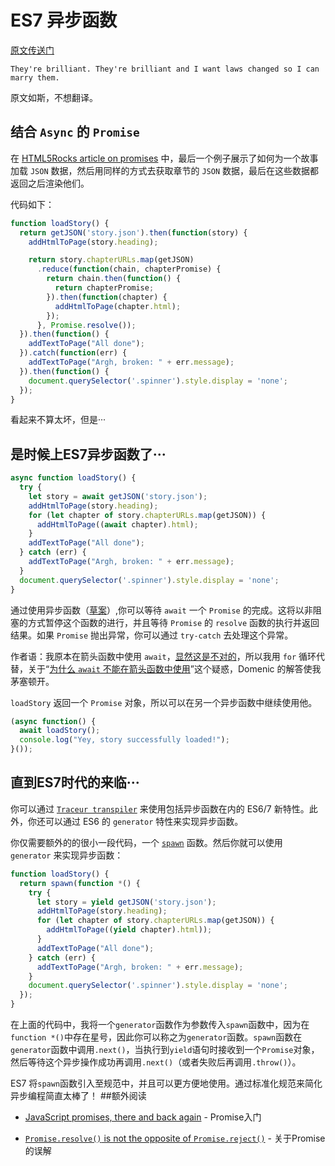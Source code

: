 # ES7 异步函数
[原文传送门](https://jakearchibald.com/2014/es7-async-functions/)
```
They're brilliant. They're brilliant and I want laws changed so I can marry them.
```
原文如斯，不想翻译。

## 结合 `Async` 的 `Promise`
在 [HTML5Rocks article on promises](http://www.html5rocks.com/en/tutorials/es6/promises/#toc-parallelism-sequencing) 中，最后一个例子展示了如何为一个故事加载 `JSON` 数据，然后用同样的方式去获取章节的 `JSON` 数据，最后在这些数据都返回之后渲染他们。

代码如下：
```javascript
function loadStory() {
  return getJSON('story.json').then(function(story) {
    addHtmlToPage(story.heading);

    return story.chapterURLs.map(getJSON)
      .reduce(function(chain, chapterPromise) {
        return chain.then(function() {
          return chapterPromise;
        }).then(function(chapter) {
          addHtmlToPage(chapter.html);
        });
      }, Promise.resolve());
  }).then(function() {
    addTextToPage("All done");
  }).catch(function(err) {
    addTextToPage("Argh, broken: " + err.message);
  }).then(function() {
    document.querySelector('.spinner').style.display = 'none';
  });
}
```
看起来不算太坏，但是···

## 是时候上ES7异步函数了···
```javascript
async function loadStory() {
  try {
    let story = await getJSON('story.json');
    addHtmlToPage(story.heading);
    for (let chapter of story.chapterURLs.map(getJSON)) {
      addHtmlToPage((await chapter).html);
    }
    addTextToPage("All done");
  } catch (err) {
    addTextToPage("Argh, broken: " + err.message);
  }
  document.querySelector('.spinner').style.display = 'none';
}
```
通过使用异步函数（[草案](https://github.com/lukehoban/ecmascript-asyncawait)）,你可以等待 `await` 一个 `Promise` 的完成。这将以非阻塞的方式暂停这个函数的进行，并且等待 `Promise` 的 `resolve` 函数的执行并返回结果。如果 `Promise` 抛出异常，你可以通过 `try-catch` 去处理这个异常。

作者语：我原本在箭头函数中使用 `await`，[显然这是不对的](https://twitter.com/mraleph/status/449192750735704065)，所以我用 `for` 循环代替，关于“[为什么 `await` 不能在箭头函数中使用](https://github.com/lukehoban/ecmascript-asyncawait/issues/7)”这个疑惑，Domenic 的解答使我茅塞顿开。

`loadStory` 返回一个 `Promise` 对象，所以可以在另一个异步函数中继续使用他。
```javascript
(async function() {
  await loadStory();
  console.log("Yey, story successfully loaded!");
}());
```

## 直到ES7时代的来临···
你可以通过 [`Traceur transpiler`](http://goo.gl/Dc6V1B) 来使用包括异步函数在内的 ES6/7 新特性。此外，你还可以通过 ES6 的 `generator` 特性来实现异步函数。

你仅需要额外的的很小一段代码，一个 [`spawn`](https://gist.github.com/jakearchibald/31b89cba627924972ad6) 函数。然后你就可以使用 `generator` 来实现异步函数：
```javascript
function loadStory() {
  return spawn(function *() {
    try {
      let story = yield getJSON('story.json');
      addHtmlToPage(story.heading);
      for (let chapter of story.chapterURLs.map(getJSON)) {
        addHtmlToPage((yield chapter).html));
      }
      addTextToPage("All done");
    } catch (err) {
      addTextToPage("Argh, broken: " + err.message);
    }
    document.querySelector('.spinner').style.display = 'none';
  });
}
```
在上面的代码中，我将一个`generator`函数作为参数传入`spawn`函数中，因为在`function *()`中存在星号，因此你可以称之为`generator`函数。`spawn`函数在`generator`函数中调用`.next()`，当执行到`yield`语句时接收到一个`Promise`对象，然后等待这个异步操作成功再调用`.next()`（或者失败后再调用`.throw()`）。

ES7 将`spawn`函数引入至规范中，并且可以更方便地使用。通过标准化规范来简化异步编程简直太棒了！
##额外阅读
- [JavaScript promises, there and back again](http://www.html5rocks.com/en/tutorials/es6/promises/) - Promise入门

- [`Promise.resolve()` is not the opposite of `Promise.reject()`](https://jakearchibald.com/2014/resolve-not-opposite-of-reject/) - 关于Promise的误解
